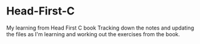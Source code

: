 # Head-First-C
My learning from Head First C book
Tracking down the notes and updating the files as I'm learning and working out the exercises from the book.
